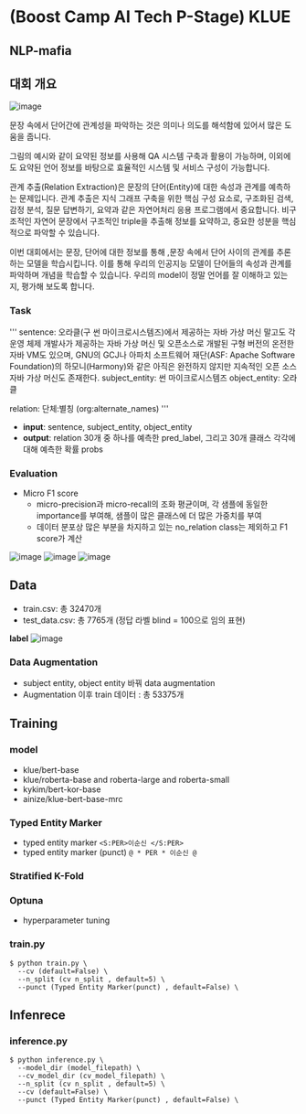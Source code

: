 # (Boost Camp AI Tech P-Stage) KLUE
## NLP-mafia

## 대회 개요
![image](https://user-images.githubusercontent.com/68593821/136526930-1da880aa-ae38-497c-a312-3b3ffdd97925.png)

문장 속에서 단어간에 관계성을 파악하는 것은 의미나 의도를 해석함에 있어서 많은 도움을 줍니다.

그림의 예시와 같이 요약된 정보를 사용해 QA 시스템 구축과 활용이 가능하며, 이외에도 요약된 언어 정보를 바탕으로 효율적인 시스템 및 서비스 구성이 가능합니다.

관계 추출(Relation Extraction)은 문장의 단어(Entity)에 대한 속성과 관계를 예측하는 문제입니다. 관계 추출은 지식 그래프 구축을 위한 핵심 구성 요소로, 구조화된 검색, 감정 분석, 질문 답변하기, 요약과 같은 자연어처리 응용 프로그램에서 중요합니다. 비구조적인 자연어 문장에서 구조적인 triple을 추출해 정보를 요약하고, 중요한 성분을 핵심적으로 파악할 수 있습니다.

이번 대회에서는 문장, 단어에 대한 정보를 통해 ,문장 속에서 단어 사이의 관계를 추론하는 모델을 학습시킵니다. 이를 통해 우리의 인공지능 모델이 단어들의 속성과 관계를 파악하며 개념을 학습할 수 있습니다. 우리의 model이 정말 언어를 잘 이해하고 있는 지, 평가해 보도록 합니다.

### Task
'''
sentence: 오라클(구 썬 마이크로시스템즈)에서 제공하는 자바 가상 머신 말고도 각 운영 체제 개발사가 제공하는 자바 가상 머신 및 오픈소스로 개발된 구형 버전의 온전한 자바 VM도 있으며, GNU의 GCJ나 아파치 소프트웨어 재단(ASF: Apache Software Foundation)의 하모니(Harmony)와 같은 아직은 완전하지 않지만 지속적인 오픈 소스 자바 가상 머신도 존재한다.
subject_entity: 썬 마이크로시스템즈
object_entity: 오라클

relation: 단체:별칭 (org:alternate_names)
'''
- **input**: sentence, subject_entity, object_entity
- **output**: relation 30개 중 하나를 예측한 pred_label, 그리고 30개 클래스 각각에 대해 예측한 확률 probs

### Evaluation
- Micro F1 score
  - micro-precision과 micro-recall의 조화 평균이며, 각 샘플에 동일한 importance를 부여해, 샘플이 많은 클래스에 더 많은 가중치를 부여
  - 데이터 분포상 많은 부분을 차지하고 있는 no_relation class는 제외하고 F1 score가 계산

![image](https://user-images.githubusercontent.com/68593821/136528347-dc7cf952-86b9-4d08-9e90-bf24b3e36c6e.png)
![image](https://user-images.githubusercontent.com/68593821/136528364-08bdbdab-a922-48bd-91d3-7b64cfe8aaaa.png)
![image](https://user-images.githubusercontent.com/68593821/136528383-f27d4fa0-b95f-4584-a952-08afdae69d46.png)

## Data
 - train.csv: 총 32470개
 - test_data.csv: 총 7765개 (정답 라벨 blind = 100으로 임의 표현)

**label**
![image](https://user-images.githubusercontent.com/68593821/136531490-c15fa28f-7c60-44c6-9b39-b3c306aa8dc3.png)

### Data Augmentation
 - subject entity, object entity 바꿔 data augmentation
 - Augmentation 이후 train 데이터 : 총 53375개

## Training

### model
 - klue/bert-base
 - klue/roberta-base and roberta-large and roberta-small
 - kykim/bert-kor-base
 - ainize/klue-bert-base-mrc

### Typed Entity Marker
 - typed entity marker
  ``` <S:PER>이순신 </S:PER> ```
 - typed entity marker (punct)
   ``` @ * PER * 이순신 @ ```
   
### Stratified K-Fold
### Optuna
 - hyperparameter tuning

### train.py
```
$ python train.py \
  --cv (default=False) \
  --n_split (cv n_split , default=5) \
  --punct (Typed Entity Marker(punct) , default=False) \
```

## Infenrece
### inference.py
```
$ python inference.py \
  --model_dir (model_filepath) \
  --cv_model_dir (cv_model_filepath) \
  --n_split (cv n_split , default=5) \
  --cv (default=False) \
  --punct (Typed Entity Marker(punct) , default=False) \
```
